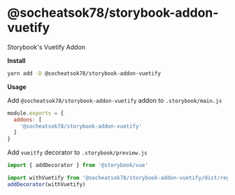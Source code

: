 # @socheatsok78/storybook-addon-vuetify

Storybook's Vuetify Addon

**Install**

```sh
yarn add -D @socheatsok78/storybook-addon-vuetify
```

**Usage**

Add `@socheatsok78/storybook-addon-vuetify` addon to `.storybook/main.js`

```js
module.exports = {
  addons: [
    '@socheatsok78/storybook-addon-vuetify'
  ]
}
```

Add `vueitfy` decorator to `.storybook/preview.js`

```js
import { addDecorator } from '@storybook/vue'

import withVuetify from '@socheatsok78/storybook-addon-vuetify/dist/register'
addDecorator(withVuetify)
```
